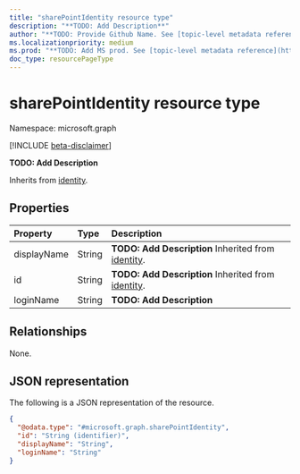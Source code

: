 ```yaml
---
title: "sharePointIdentity resource type"
description: "**TODO: Add Description**"
author: "**TODO: Provide Github Name. See [topic-level metadata reference](https://msgo.azurewebsites.net/add/document/guidelines/metadata.html#topic-level-metadata)**"
ms.localizationpriority: medium
ms.prod: "**TODO: Add MS prod. See [topic-level metadata reference](https://msgo.azurewebsites.net/add/document/guidelines/metadata.html#topic-level-metadata)**"
doc_type: resourcePageType
---
```


# sharePointIdentity resource type

Namespace: microsoft.graph

[!INCLUDE [beta-disclaimer](../../includes/beta-disclaimer.md)]

**TODO: Add Description**


Inherits from [identity](../resources/intune-identity.md).

## Properties
|Property|Type|Description|
|:---|:---|:---|
|displayName|String|**TODO: Add Description** Inherited from [identity](../resources/intune-identity.md).|
|id|String|**TODO: Add Description** Inherited from [identity](../resources/intune-identity.md).|
|loginName|String|**TODO: Add Description**|

## Relationships
None.

## JSON representation
The following is a JSON representation of the resource.
<!-- {
  "blockType": "resource",
  "@odata.type": "microsoft.graph.sharePointIdentity"
}
-->
``` json
{
  "@odata.type": "#microsoft.graph.sharePointIdentity",
  "id": "String (identifier)",
  "displayName": "String",
  "loginName": "String"
}
```

